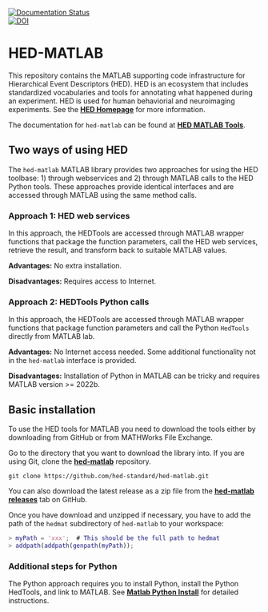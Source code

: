 [![Documentation Status](https://readthedocs.org/projects/hed-matlab/badge/?version=latest)](https://www.hed-matlab.org/en/latest/?badge=latest)  
[![DOI](https://zenodo.org/badge/DOI/10.5281/zenodo.13201057.svg)](https://doi.org/10.5281/zenodo.13201057)

# HED-MATLAB
This repository contains the MATLAB supporting code infrastructure 
for Hierarchical Event Descriptors (HED).
HED is an ecosystem that includes standardized vocabularies and
tools for annotating what happened during an experiment.
HED is used for human behaviorial and neuroimaging experiments.
See the [**HED Homepage**](https://www.hedtags.org) for more information.

The documentation for `hed-matlab` can be found at
[**HED MATLAB Tools**](https://www.hed-resources.org/en/latest/HedMatlabTools.html).

## Two ways of using HED

The `hed-matlab` MATLAB library provides two approaches for
using the HED toolbase: 1) through webservices and 2) through
MATLAB calls to the HED Python tools.
These approaches provide identical interfaces and are accessed 
through MATLAB using the same method calls.

### Approach 1: HED web services

In this approach, the HEDTools are accessed through MATLAB
wrapper functions that package the function parameters,
call the HED web services, retrieve the result, and transform
back to suitable MATLAB values.

**Advantages:** No extra installation.

**Disadvantages:** Requires access to Internet.

### Approach 2: HEDTools Python calls

In this approach, the HEDTools are accessed through MATLAB
wrapper functions that package function parameters and
call the Python `HedTools` directly from MATLAB lab.

**Advantages:** No Internet access needed. Some additional
functionality not in the `hed-matlab` interface is provided.

**Disadvantages:** Installation of Python in MATLAB can be
tricky and requires MATLAB version >= 2022b.


## Basic installation

To use the HED tools for MATLAB you need to download the tools
either by downloading from GitHub or from MATHWorks File Exchange.

Go to the directory that you want to download the library into.
If you are using Git, clone the
[**hed-matlab**](https://github.com/hed-standard/hed-matlab) repository.

```shell
git clone https://github.com/hed-standard/hed-matlab.git
```

You can also download the latest release as a zip file
from the [**hed-matlab releases**](https://github.com/hed-standard/hed-matlab/releases)
tab on GitHub.


Once you have download and unzipped if necessary, you have
to add the path of the `hedmat` subdirectory of `hed-matlab` to your workspace:

```matlab
> myPath = 'xxx';  # This should be the full path to hedmat
> addpath(addpath(genpath(myPath));
```

### Additional steps for Python

The Python approach requires you to install Python, install the
Python HedTools, and link to MATLAB.
See [**Matlab Python Install**](https://www.hed-resources.org/en/latest/HedMatlabTools.html#matlab-python-install)
for detailed instructions.
